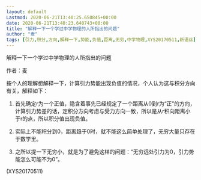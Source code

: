 ```yaml
---
layout: default
Lastmod: 2020-06-21T13:40:25.650845+00:00
date: 2020-06-21T13:40:23.640743+00:00
title: "解释一下一个学过中学物理的人所指出的问题"
author: "麦"
tags: [引力,积分,方向,解释一下,势能,负值,距离,无穷,中学物理,XYS20170511,新语丝]
---
```


解释一下一个学过中学物理的人所指出的问题

作者：麦

按个人的理解想解释一下，计算引力势能出现负值的情况，个人认为这与积分方向有关，解释如下：

1. 首先确定r为一个正值，隐含着事先已经规定了一个距离从0到r为“正”的方向，计算引力势差的话，定积分方向考虑与受力方向一致，所以是从r积向距离小于r的点，所以积分值出现负值。

2. 实际上不能积分到0，距离趋于0时，就不能这么简单处理了，无穷大量只存在于数学里。

3. 之所以提一下无穷小，就是为了避免这样的问题：“无穷远处引力为0，引力势能怎么可能不为0”。

(XYS20170511)

